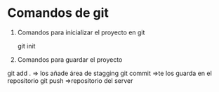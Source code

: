 # Comandos de git

1. Comandos para inicializar el proyecto en git
 
    git init

2. Comandos para guardar el proyecto

git add .   => los añade área de stagging
git commit  =>te los guarda en el repositorio
git push    =>repositorio del server